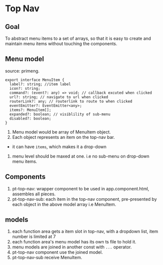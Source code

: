 # Top Nav

## Goal

To abstract menu items to a set of arrays, so that it is easy to create and maintain menu items without touching the components.

## Menu model

source: primeng.

```
export interface MenuItem {
  label?: string; //item label
  icon?: string; 
  command?: (event?: any) => void; // callback excuted when clicked
  url?: string; // navigate to url when clicked
  routerLink?: any; // routerlink to route to when clicked
  eventEmitter?: EventEmitter<any>; 
  items?: MenuItem[];
  expanded?: boolean; // visiblility of sub-menu
  disabled?: boolean; 
}
```

1. Menu model would be array of MenuItem object.
1. Each object represents an item on the top-nav bar. 
  * it can have `items`, which makes it a drop-down
1. menu level should be maxed at one. i.e no sub-menu on drop-down menu items.

 
## Components

1. pt-top-nav: wrapper component to be used in app.component.html, assembles all pieces. 
1. pt-top-nav-sub: each item in the top-nav component, pre-presented by each object in the above model array i.e MenuItem.

## models

1. each function area gets a item slot in top-nav, with a dropdown list, item number is limited at 7
1. each function area's menu model has its own ts file to hold it.
1. menu models are joined in another const with `...` operator.
1. pt-top-nav component use the joined model.
1. pt-top-nav-sub receive MenuItem.


